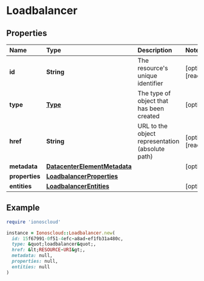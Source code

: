 # Loadbalancer

## Properties

| Name | Type | Description | Notes |
| :--- | :--- | :--- | :--- |
| **id** | **String** | The resource's unique identifier | \[optional\]\[readonly\] |
| **type** | [**Type**](type.md) | The type of object that has been created | \[optional\] |
| **href** | **String** | URL to the object representation \(absolute path\) | \[optional\]\[readonly\] |
| **metadata** | [**DatacenterElementMetadata**](datacenterelementmetadata.md) |  | \[optional\] |
| **properties** | [**LoadbalancerProperties**](loadbalancerproperties.md) |  |  |
| **entities** | [**LoadbalancerEntities**](loadbalancerentities.md) |  | \[optional\] |

## Example

```ruby
require 'ionoscloud'

instance = Ionoscloud::Loadbalancer.new(
  id: 15f67991-0f51-4efc-a8ad-ef1fb31a480c,
  type: &quot;loadbalancer&quot;,
  href: &lt;RESOURCE-URI&gt;,
  metadata: null,
  properties: null,
  entities: null
)
```

